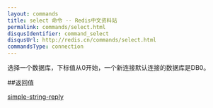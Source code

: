 ```yaml
---
layout: commands
title: select 命令 -- Redis中文资料站
permalink: commands/select.html
disqusIdentifier: command_select
disqusUrl: http://redis.cn/commands/select.html
commandsType: connection
---
```


选择一个数据库，下标值从0开始，一个新连接默认连接的数据库是DB0。

##返回值

[simple-string-reply](/topics/protocol.html#simple-string-reply)
